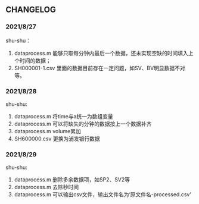## CHANGELOG

### 2021/8/27

shu-shu：

1. dataprocess.m 能够只取每分钟内最后一个数据，还未实现空缺的时间填入上个时间的数据；
2. SH000001-1.csv 里面的数据目前存在一定问题，如SV、BV明显数据不对等。

### 2021/8/28

shu-shu:

1. dataprocess.m 将time与a统一为数组变量
2. dataprocess.m 可以将缺失的分钟的数据按上一个数据补齐
3. dataprocess.m volume累加
4. SH600000.csv 更换为浦发银行数据

### 2021/8/29

shu-shu:

1. dataprocess.m 删除多余数据项，如SP2、SV2等
2. dataprocess.m 去除秒时间
3. dataprocess.m 可以输出csv文件，输出文件名为‘原文件名-processed.csv’
